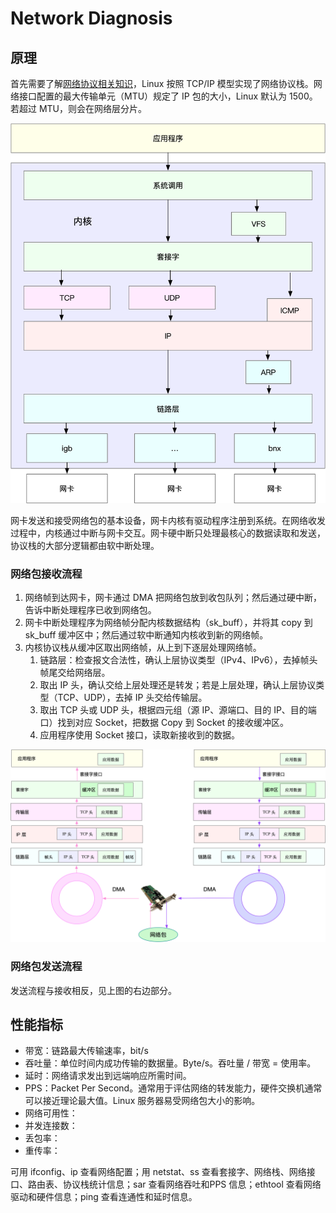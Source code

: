 # Network Diagnosis

## 原理

首先需要了解[网络协议相关知识](../network-protocol/)，Linux 按照 TCP/IP 模型实现了网络协议栈。网络接口配置的最大传输单元（MTU）规定了 IP 包的大小，Linux 默认为 1500。若超过 MTU，则会在网络层分片。

![](../../.gitbook/assets/image%20%28309%29.png)

网卡发送和接受网络包的基本设备，网卡内核有驱动程序注册到系统。在网络收发过程中，内核通过中断与网卡交互。网卡硬中断只处理最核心的数据读取和发送，协议栈的大部分逻辑都由软中断处理。

### 网络包接收流程

1. 网络帧到达网卡，网卡通过 DMA 把网络包放到收包队列；然后通过硬中断，告诉中断处理程序已收到网络包。
2. 网卡中断处理程序为网络帧分配内核数据结构（sk\_buff），并将其 copy 到 sk\_buff 缓冲区中；然后通过软中断通知内核收到新的网络帧。
3. 内核协议栈从缓冲区取出网络帧，从上到下逐层处理网络帧。
   1. 链路层：检查报文合法性，确认上层协议类型（IPv4、IPv6），去掉帧头帧尾交给网络层。
   2. 取出 IP 头，确认交给上层处理还是转发；若是上层处理，确认上层协议类型（TCP、UDP），去掉 IP 头交给传输层。
   3. 取出 TCP 头或 UDP 头，根据四元组（源 IP、源端口、目的 IP、目的端口）找到对应 Socket，把数据 Copy 到 Socket 的接收缓冲区。
   4. 应用程序使用 Socket 接口，读取新接收到的数据。

![](../../.gitbook/assets/image%20%28310%29.png)

### 网络包发送流程

发送流程与接收相反，见上图的右边部分。

## 性能指标

* 带宽：链路最大传输速率，bit/s
* 吞吐量：单位时间内成功传输的数据量。Byte/s。吞吐量 / 带宽 = 使用率。
* 延时：网络请求发出到远端响应所需时间。
* PPS：Packet Per Second。通常用于评估网络的转发能力，硬件交换机通常可以接近理论最大值。Linux 服务器易受网络包大小的影响。
* 网络可用性：
* 并发连接数：
* 丢包率：
* 重传率：

可用 ifconfig、ip 查看网络配置；用 netstat、ss 查看套接字、网络栈、网络接口、路由表、协议栈统计信息；sar 查看网络吞吐和PPS 信息；ethtool 查看网络驱动和硬件信息；ping 查看连通性和延时信息。

